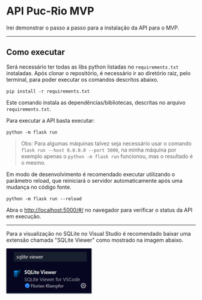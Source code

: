 # API Puc-Rio MVP

Irei demonstrar o passo a passo para a instalação da API para o MVP.

---
## Como executar 


Será necessário ter todas as libs python listadas no `requirements.txt` instaladas.
Após clonar o repositório, é necessário ir ao diretório raiz, pelo terminal, para poder executar os comandos descritos abaixo.

```
pip install -r requirements.txt
```

Este comando instala as dependências/bibliotecas, descritas no arquivo `requirements.txt`.

Para executar a API  basta executar:

```
python -m flask run
```

> Obs: Para algumas máquinas talvez seja necessário usar o comando `flask run --host 0.0.0.0 --port 5000`, na minha máquina por exemplo apenas o `python -m flask run` funcionou, mas o resultado é o mesmo.

Em modo de desenvolvimento é recomendado executar utilizando o parâmetro reload, que reiniciará o servidor
automaticamente após uma mudança no código fonte. 

```
python -m flask run --reload
```

Abra o [http://localhost:5000/#/](http://localhost:5000/#/) no navegador para verificar o status da API em execução.

---
Para a visualização no SQLite no Visual Studio é recomendado baixar uma extensão chamada "SQLite Viewer" como mostrado na imagem abaixo.

![Extensao_sqlite_viewer](img/sqliteviewer.png)
